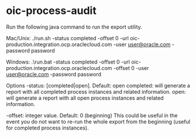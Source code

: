 # oic-process-audit

Run the following java command to run the export utility.

Mac/Unix:
./run.sh -status completed -offset 0 -url oic-production.integration.ocp.oraclecloud.com -user user@oracle.com -password password

Windows:
.\run.bat -status completed -offset 0 -url oic-production.integration.ocp.oraclecloud.com -offset 0 -user user@oracle.com -password password

Options
-status: [completed|open]. Default: open
	completed: will generate a report with all completed process instances and related information.
	open: will generate a report with all open process instances and related information.

-offset: integer value. Default: 0 (beginning)
	This could be useful in the event you do not want to re-run the whole export from the beginning (useful for completed process instances).
